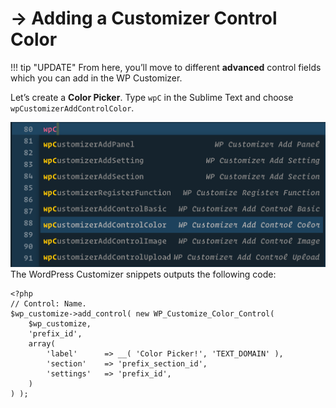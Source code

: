 # → Adding a Customizer Control Color

!!! tip "UPDATE"
    From here, you’ll move to different **advanced** control fields which you can add in the WP Customizer. 

Let’s create a **Color Picker**. Type `wpC` in the Sublime Text and choose `wpCustomizerAddControlColor`.

![](/media/8.png)
The WordPress Customizer snippets outputs the following code:

```
<?php
// Control: Name.
$wp_customize->add_control( new WP_Customize_Color_Control(
    $wp_customize,
    'prefix_id',
    array(
        'label'      => __( 'Color Picker!', 'TEXT_DOMAIN' ),
        'section'    => 'prefix_section_id',
        'settings'   => 'prefix_id',
    )
) );
```
